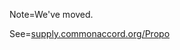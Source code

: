 Note=We've moved.

See=<a href="http://supply.commonaccord.org/index.php?action=source&file=/Propo/Draft.md">supply.commonaccord.org/Propo</a>
